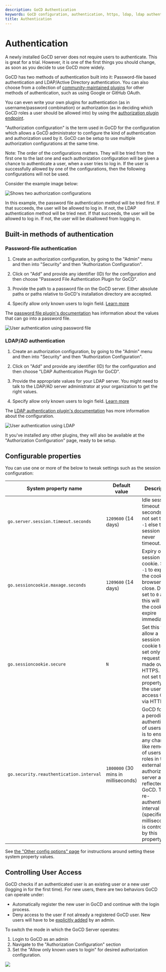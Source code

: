 ```yaml
---
description: GoCD Authentication
keywords: GoCD configuration, authentication, https, ldap, ldap authentication, authorization plugins, user access, passwords, logins, authorization endpoints, GoCD security
title: Authentication
---
```


# Authentication

A newly installed GoCD server does not require users to authenticate. This is great for a trial. However, it is one of the first things you should change, as soon as you decide to use GoCD more widely.

GoCD has two methods of authentication built into it: Password-file based authentication and LDAP/Active Directory authentication. You can also choose from a collection of [community-maintained plugins](https://www.gocd.org/plugins/#authorization) for other methods of authentication, such as using Google or GitHub OAuth.

You can even write your own plugins for authentication (as in username/password combination) or authorization (as in deciding which GoCD roles a user should be allowed into) by using the [authorization plugin endpoint](https://plugin-api.gocd.org/current/authorization/).

"Authorization configuration" is the term used in GoCD for the configuration which allows a GoCD administrator to configure the kind of authentication and authorization used by it. GoCD can be setup to use multiple authorization configurations at the same time.

Note: The order of the configurations matters. They will be tried from the first one to the last one and each authorization configuration will be given a chance to authenticate a user, when a user tries to log in. If the user is successfully allowed by one of the configurations, then the following configurations will not be used.

Consider the example image below:

![Shows two authorization configurations](../images/user_authentication_multiple_configurations.png)

In this example, the password file authentication method will be tried first. If that succeeds, the user will be allowed to log in. If not, the LDAP authentication method will be tried next. If that succeeds, the user will be allowed to log in. If not, the user will be disallowed from logging in.

## Built-in methods of authentication

### Password-file authentication

1. Create an authorization configuration, by going to the "Admin" menu and then into "Security" and then "Authorization Configuration".

2. Click on "Add" and provide any identifier (ID) for the configuration and then choose "Password File Authentication Plugin for GoCD".

3. Provide the path to a password file on the GoCD server. Either absolute paths or paths relative to GoCD's installation directory are accepted.

4. Specify allow only known users to login field. [Learn more](dev_authentication.html#controlling-user-access)

The [password file plugin's documentation](https://github.com/gocd/gocd-filebased-authentication-plugin#readme) has information about the values that can go into a password file.

![User authentication using password file](../images/user_authentication_password_file.png)

### LDAP/AD authentication

1. Create an authorization configuration, by going to the "Admin" menu and then into "Security" and then "Authorization Configuration".

2. Click on "Add" and provide any identifier (ID) for the configuration and then choose "LDAP Authentication Plugin for GoCD".

3. Provide the appropriate values for your LDAP server. You might need to talk to the LDAP/AD server administrator at your organization to get the right values.

4. Specify allow only known users to login field. [Learn more](dev_authentication.html#controlling-user-access)

The [LDAP authentication plugin's documentation](https://github.com/gocd/gocd-ldap-authentication-plugin#readme) has more information about the configuration.

![User authentication using LDAP](../images/user_authentication_ldap.png)


It you've installed any other plugins, they will also be available at the "Authorization Configuration" page, ready to be setup.

## Configurable properties

You can use one or more of the below to tweak settings such as the session configuration:

| System property name                    | Default value                       | Description                                                                                                                                                                                                                                |
|-----------------------------------------|-------------------------------------|--------------------------------------------------------------------------------------------------------------------------------------------------------------------------------------------------------------------------------------------|
| `go.server.session.timeout.seconds`     | `1209600` (14 days)                 | Idle session timeout (in seconds). Do not set this to `-1` else the session will never timeout.                                                                                                                                            |
| `go.sessioncookie.maxage.seconds`       | `1209600` (14 days)                 | Expiry of a session cookie. Set to `-1` to expire the cookie on browser close. Do not set to `0` as this will cause the cookie to expire immediately.                                                                                      |
| `go.sessioncookie.secure`               | `N`                                 | Set this to `Y` to allow a session cookie to be set only if the request was made over HTTPS. Do not set this property if the users access GoCD via HTTP url                                                                                |
| `go.security.reauthentication.interval` | `1800000` (30 mins in milliseconds) | GoCD forces a perodic re-authentication of users, this is to ensure any changes like removing of users or roles in the external authorization server are reflected in GoCD. The re-authentication interval (specified in milliseconds) is controlled by this property. |

See [the "Other config options" page](../advanced_usage/other_config_options.html) for instructions around setting these system property values.

## Controlling User Access

GoCD checks if an authenticated user is an existing user or a new user (logging in for the first time). For new users, there are two behaviors GoCD can operate under:

- Automatically register the new user in GoCD and continue with the login process.
- Deny access to the user if not already a registered GoCD user. New users will have to be [explicitly added](./managing_users.html#adding-users) by an admin.

To switch the mode in which the GoCD Server operates:

1. Login to GoCD as an admin
2. Navigate to the "Authorization Configuration" section
4. Set the "Allow only known users to login" for desired authorization configuration.

![](../images/user_authentication_auto_login.png)
